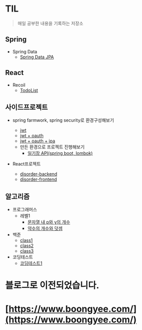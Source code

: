 # TIL
>매일 공부한 내용을 기록하는 저장소

## Spring
<!-- * Spring Framwork


* Spring Boot -->


* Spring Data
  * [Spring Data JPA](https://github.com/abhidhamma-java/TIL/blob/main/spring/spring-data/spring-data-jpa/개념/jpa.md)


<!-- * Spring Batch


* Spring Security


* Spring Cloud -->

## React
<!-- * React Basic
* React Hooks -->
* Recoil
  * [TodoList](https://github.com/abhidhamma-java/TIL/blob/main/react/3.recoil/TodoList.md)
## 사이드프로젝트
* spring farmwork, spring security로 환경구성해보기
  * [jwt](https://github.com/abhidhamma-java/TIL/blob/main/sideproject/spring/jwt.md)
  * [jwt + oauth](https://github.com/abhidhamma-java/TIL/blob/main/sideproject/spring/jwt_oauth.md)
  * [jwt + oauth + jpa](https://github.com/abhidhamma-java/TIL/blob/main/sideproject/spring/jwt_oauth_jpa.md)
  * 만든 환경으로 프로젝트 진행해보기
    * [일기장 API(spring boot, lombok)](https://github.com/abhidhamma-java/TIL/blob/main/sideproject/spring/selfhelp.md)


* React프로젝트
  * [disorder-backend](https://github.com/abhidhamma-private/disorder-backend)
  * [disorder-frontend](https://github.com/abhidhamma-private/disorders-ui)

  
## 알고리즘
* 프로그래머스
  * 레벨1
    * [문자열 내 p와 y의 개수](https://github.com/abhidhamma-java/TIL/blob/main/algorithm/문제/프로그래머스/레벨1/문자열_내_p와_y의_개수.md)
    * [약수의 개수와 덧셈](https://github.com/abhidhamma-java/TIL/blob/main/algorithm/문제/프로그래머스/레벨1/약수의_개수와_덧셈.md)
* 백준
  * [class1](https://github.com/abhidhamma-java/beakjoon/tree/master/src/com/hanji/beakjoon/class1)
  * [class2](https://github.com/abhidhamma-java/beakjoon/tree/master/src/com/hanji/beakjoon/class2)
  * [class3](https://github.com/abhidhamma-java/beakjoon/tree/master/src/com/hanji/beakjoon/class3)
* 코딩테스트
  * [코딩테스트1](https://github.com/abhidhamma-java/TIL/blob/main/algorithm/문제/코딩테스트/220115.md)


# **블로그로 이전되었습니다.**
# **[https://www.boongyee.com/](https://www.boongyee.com/)**
